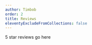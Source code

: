 ```yaml
---
author: Timbob
order: 2
title: Reviews
eleventyExcludeFromCollections: false
---
```

5 star reviews go here
